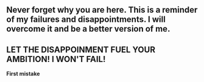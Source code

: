 <h2>Never forget why you are here. This is a reminder of my failures and disappointments. I will overcome it and be a better version of me.</h2>

<h2>LET THE DISAPPOINMENT FUEL YOUR AMBITION! I WON'T FAIL!</h2>

**First mistake**

